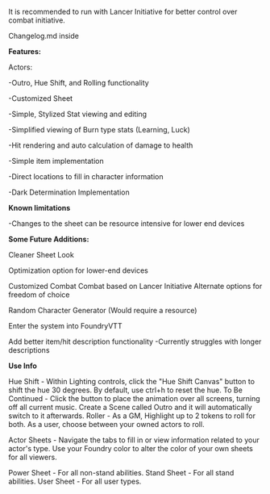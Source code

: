 It is recommended to run with Lancer Initiative for better control over combat initiative.

Changelog.md inside

**Features:**

Actors:

-Outro, Hue Shift, and Rolling functionality

-Customized Sheet

-Simple, Stylized Stat viewing and editing

-Simplified viewing of Burn type stats (Learning, Luck)

-Hit rendering and auto calculation of damage to health

-Simple item implementation

-Direct locations to fill in character information

-Dark Determination Implementation

**Known limitations**


-Changes to the sheet can be resource intensive for lower end devices




**Some Future Additions:**

Cleaner Sheet Look



Optimization option for lower-end devices

Customized Combat
    Combat based on Lancer Initiative
        Alternate options for freedom of choice

Random Character Generator (Would require a resource)

Enter the system into FoundryVTT

Add better item/hit description functionality
    -Currently struggles with longer descriptions

**Use Info**

Hue Shift - Within Lighting controls, click the "Hue Shift Canvas" button to shift the hue 30 degrees. By default, use ctrl+h to reset the hue.
To Be Continued - Click the button to place the animation over all screens, turning off all current music. Create a Scene called Outro and it will automatically switch to it afterwards.
Roller - As a GM, Highlight up to 2 tokens to roll for both. As a user, choose between your owned actors to roll.

Actor Sheets - Navigate the tabs to fill in or view information related to your actor's type. Use your Foundry color to alter the color of your own sheets for all viewers.

Power Sheet - For all non-stand abilities.
Stand Sheet - For all stand abilities.
User Sheet - For all user types.
